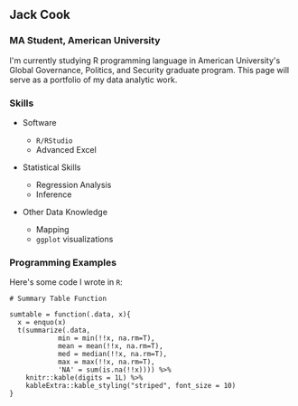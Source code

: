 ## Jack Cook
### MA Student, American University

I'm currently studying R programming language in American University's Global Governance, Politics, and Security graduate program. This page will serve as a portfolio of my data analytic work.

### Skills


- Software
  - `R/RStudio`
  - Advanced Excel
  
  
- Statistical Skills
  - Regression Analysis
  - Inference
  
  
- Other Data Knowledge
  - Mapping 
  - `ggplot` visualizations


### Programming Examples 

Here's some code I wrote in `R`:

```
# Summary Table Function

sumtable = function(.data, x){
  x = enquo(x)
  t(summarize(.data,
            min = min(!!x, na.rm=T),
            mean = mean(!!x, na.rm=T),
            med = median(!!x, na.rm=T),
            max = max(!!x, na.rm=T),
            'NA' = sum(is.na(!!x)))) %>%
    knitr::kable(digits = 1L) %>%
    kableExtra::kable_styling("striped", font_size = 10)
}
```
